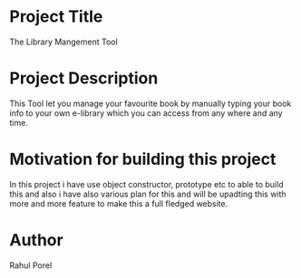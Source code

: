 # Project Title
The Library Mangement Tool  
# Project Description
This Tool let you manage your favourite book by manually typing your book info to your own e-library which you can access from any where and any time. 
# Motivation for building this project 
In this project i have use object constructor, prototype etc to able to build this and also i have also various plan for this and will be upadting this with more and more feature to make this a full fledged website.
# Author 
Rahul Porel
